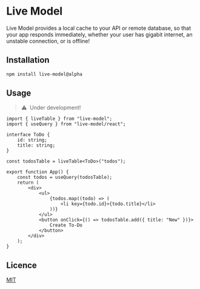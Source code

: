 # Live Model

Live Model provides a local cache to your API or remote database, so that your app responds immediately, whether your user has gigabit internet, an unstable connection, or is offline!

## Installation

```bash
npm install live-model@alpha
```

## Usage

> ⚠️&nbsp;&nbsp;Under development!

```tsx
import { liveTable } from "live-model";
import { useQuery } from "live-model/react";

interface ToDo {
    id: string;
    title: string;
}

const todosTable = liveTable<ToDo>("todos");

export function App() {
    const todos = useQuery(todosTable);
    return (
        <div>
            <ul>
                {todos.map((todo) => (
                    <li key={todo.id}>{todo.title}</li>
                ))}
            </ul>
            <button onClick={() => todosTable.add({ title: "New" })}>
                Create To-Do
            </button>
        </div>
    );
}
```

## Licence

[MIT](./LICENSE)
